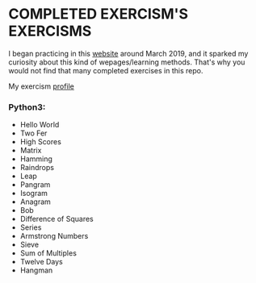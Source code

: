 # COMPLETED EXERCISM'S EXERCISMS

I began practicing in this [website](https://exercism.io) around March 2019, and
it sparked my curiosity about this kind of wepages/learning methods. That's why
you would not find that many completed exercises in this repo.

My exercism [profile](https://exercism.io/profiles/ibLeDy)

### Python3:

  - Hello World
  - Two Fer
  - High Scores
  - Matrix
  - Hamming
  - Raindrops
  - Leap
  - Pangram
  - Isogram
  - Anagram
  - Bob
  - Difference of Squares
  - Series
  - Armstrong Numbers
  - Sieve
  - Sum of Multiples
  - Twelve Days
  - Hangman
